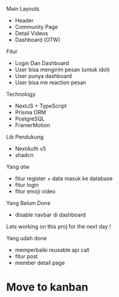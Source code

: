Main Layouts
- Header
- Community Page
- Detail Videos
- Dashboard (OTW)

Fitur
- Login Dan Dashboard
- User bisa mengirim pesan (untuk idol)
- User punya dashboard
- User bisa me reaction pesan

Technology
- NextJS + TypeScript
- Prisma ORM
- PostgreSQL
- FramerMotion

Lib Pendukung
- NextAuth v5
- shadcn

Yang otw
- fitur register + data masuk ke database
- fitur login
- fitur emoji video

Yang Belum Done
- disable navbar di dashboard


Lets working on this proj for the next day !
  
Yang udah done
- memperbaiki reusable api call
- fitur post
- member detail page

# Move to kanban
